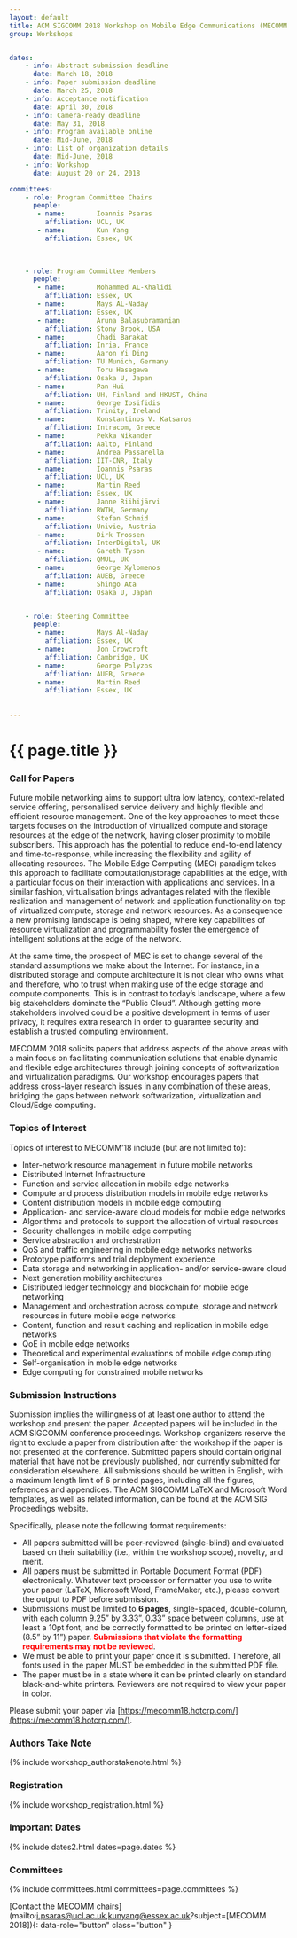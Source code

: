 ```yaml
---
layout: default
title: ACM SIGCOMM 2018 Workshop on Mobile Edge Communications (MECOMM 2018)
group: Workshops


dates:
    - info: Abstract submission deadline
      date: March 18, 2018
    - info: Paper submission deadline
      date: March 25, 2018
    - info: Acceptance notification
      date: April 30, 2018
    - info: Camera-ready deadline
      date: May 31, 2018
    - info: Program available online
      date: Mid-June, 2018   
    - info: List of organization details
      date: Mid-June, 2018   
    - info: Workshop
      date: August 20 or 24, 2018

committees:
    - role: Program Committee Chairs
      people:
       - name:        Ioannis Psaras 
         affiliation: UCL, UK
       - name:        Kun Yang
         affiliation: Essex, UK
    

    
    - role: Program Committee Members
      people:
       - name:        Mohammed AL-Khalidi
         affiliation: Essex, UK
       - name:        Mays AL-Naday
         affiliation: Essex, UK
       - name:        Aruna Balasubramanian
         affiliation: Stony Brook, USA
       - name:        Chadi Barakat
         affiliation: Inria, France
       - name:        Aaron Yi Ding
         affiliation: TU Munich, Germany
       - name:        Toru Hasegawa
         affiliation: Osaka U, Japan
       - name:        Pan Hui
         affiliation: UH, Finland and HKUST, China
       - name:        George Iosifidis
         affiliation: Trinity, Ireland
       - name:        Konstantinos V. Katsaros
         affiliation: Intracom, Greece
       - name:        Pekka Nikander
         affiliation: Aalto, Finland
       - name:        Andrea Passarella
         affiliation: IIT-CNR, Italy
       - name:        Ioannis Psaras
         affiliation: UCL, UK
       - name:        Martin Reed
         affiliation: Essex, UK
       - name:        Janne Riihijärvi
         affiliation: RWTH, Germany
       - name:        Stefan Schmid
         affiliation: Univie, Austria
       - name:        Dirk Trossen
         affiliation: InterDigital, UK
       - name:        Gareth Tyson
         affiliation: QMUL, UK
       - name:        George Xylomenos
         affiliation: AUEB, Greece
       - name:        Shingo Ata
         affiliation: Osaka U, Japan


    - role: Steering Committee
      people:
       - name:        Mays Al-Naday
         affiliation: Essex, UK
       - name:        Jon Crowcroft
         affiliation: Cambridge, UK
       - name:        George Polyzos
         affiliation: AUEB, Greece
       - name:        Martin Reed
         affiliation: Essex, UK 
         
                              
---
```


# {{ page.title }}

### Call for Papers
Future mobile networking aims to support ultra low latency, context-related service offering, personalised service delivery and highly flexible and efficient resource management. One of the key approaches to meet these targets focuses on the introduction of virtualized compute and storage resources at the edge of the network, having closer proximity to mobile subscribers. This approach has the potential to reduce end-to-end latency and time-to-response, while increasing the flexibility and agility of allocating resources. The Mobile Edge Computing (MEC) paradigm takes this approach  to facilitate computation/storage capabilities at the edge, with a particular focus on their interaction with applications and services. In a similar fashion, virtualisation brings advantages related with the flexible realization and management of network and application functionality on top of virtualized compute, storage and network resources. As a consequence a new promising landscape is being shaped, where key capabilities of resource virtualization and programmability foster the emergence of intelligent solutions at the edge of the network.     

At the same time, the prospect of MEC is set to change several of the standard assumptions we make about the Internet. For instance, in a distributed storage and compute architecture it is not clear who owns what and therefore, who to trust when making use of the edge storage and compute components. This is in contrast to today’s landscape, where a few big stakeholders dominate the “Public Cloud”. Although getting more stakeholders involved could be a positive development in terms of user privacy, it requires extra research in order to guarantee security and establish a trusted computing environment.

MECOMM 2018 solicits papers that address aspects of the above areas with a main focus on facilitating communication solutions that enable dynamic and flexible edge architectures through joining concepts of softwarization and virtualization paradigms. Our workshop encourages papers that address cross-­layer research issues in any combination of these areas, bridging the gaps between network softwarization, virtualization and Cloud/Edge computing.

### Topics of Interest
Topics of interest to MECOMM’18 include (but are not limited to):

- Inter-network resource management in future mobile networks
- Distributed Internet Infrastructure
- Function and service allocation in mobile edge networks
- Compute and process distribution models in mobile edge networks
- Content distribution models in mobile edge computing
- Application- and service-aware cloud models for mobile edge networks
- Algorithms and protocols to support the allocation of virtual resources
- Security challenges in mobile edge computing
- Service abstraction and orchestration
- QoS and traffic engineering in mobile edge networks networks
- Prototype platforms and trial deployment experience
- Data storage and networking in application- and/or service-aware cloud
- Next generation mobility architectures
- Distributed ledger technology and blockchain for mobile edge networking
- Management and orchestration across compute, storage and network resources in future mobile edge networks
- Content, function and result caching and replication in mobile edge networks 
- QoE in mobile edge networks
- Theoretical and experimental evaluations of mobile edge computing
- Self-organisation in mobile edge networks
- Edge computing for constrained mobile networks


### Submission Instructions
Submission implies the willingness of at least one author to attend the workshop and present the paper. Accepted papers will be included in the ACM SIGCOMM conference proceedings. Workshop organizers reserve the right to exclude a paper from distribution after the workshop if the paper is not presented at the conference. Submitted papers should contain original material that have not be previously published, nor currently submitted for consideration elsewhere. All submissions should be written in English, with a maximum length limit of 6 printed pages, including all the figures, references and appendices. The ACM SIGCOMM LaTeX and Microsoft Word templates, as well as related information, can be found at the ACM SIG Proceedings website.

Specifically, please note the following format requirements:

- All papers submitted will be peer-reviewed (single-blind) and evaluated based on their suitability (i.e., within the workshop scope), novelty, and merit. 
- All papers must be submitted in Portable Document Format (PDF) electronically. Whatever text processor or formatter you use to write your paper (LaTeX, Microsoft Word, FrameMaker, etc.), please convert the output to PDF before submission.
- Submissions must be limited to **6 pages**, single-spaced, double-column, with each column 9.25” by 3.33”, 0.33” space between columns, use at least a 10pt font, and be correctly formatted to be printed on letter-sized (8.5” by 11”) paper. <span style="color:red">**Submissions that violate the formatting requirements may not be reviewed**</span>.
- We must be able to print your paper once it is submitted. Therefore, all fonts used in the paper MUST be embedded in the submitted PDF file.
- The paper must be in a state where it can be printed clearly on standard black-and-white printers. Reviewers are not required to view your paper in color.

Please submit your paper via [https://mecomm18.hotcrp.com/](https://mecomm18.hotcrp.com/).

### Authors Take Note
{% include workshop_authorstakenote.html %}

### Registration
{% include workshop_registration.html %}


### Important Dates

{% include dates2.html dates=page.dates %}

### Committees

{% include committees.html committees=page.committees %}


[Contact the MECOMM chairs](mailto:i.psaras@ucl.ac.uk,kunyang@essex.ac.uk?subject=[MECOMM 2018]){: data-role="button" class="button" }